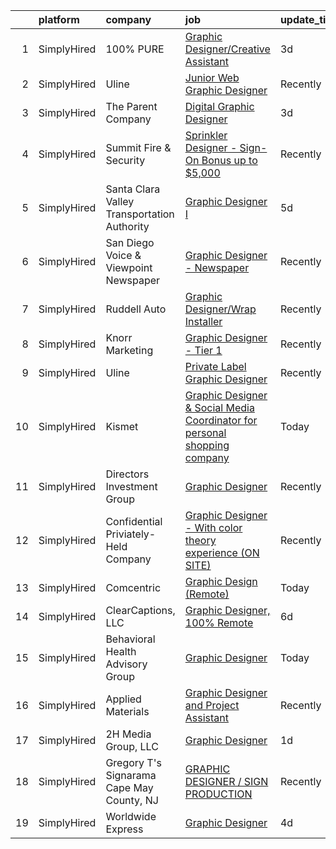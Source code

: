 

|    | platform    | company                                     | job                                                                                                                                                                                    | update_time   | location                |
|---:|:------------|:--------------------------------------------|:---------------------------------------------------------------------------------------------------------------------------------------------------------------------------------------|:--------------|:------------------------|
|  1 | SimplyHired | 100% PURE                                   | [Graphic Designer/Creative Assistant](https://www.simplyhired.com/job/b00XGMmB4oEP4z2WG97tIKzu-yWSTuXtPQHBpxhqM0W00DRT_YWfMA?q=graphic+designer)                                       | 3d            | San Jose, CA            |
|  2 | SimplyHired | Uline                                       | [Junior Web Graphic Designer](https://www.simplyhired.com/job/nyLcyojSgpeXiCE8AwPi0NaBb8mSc-pc-k7s7qVzEVf_aHy-d748UA?q=graphic+designer)                                               | Recently      | Pleasant Prairie, WI    |
|  3 | SimplyHired | The Parent Company                          | [Digital Graphic Designer](https://www.simplyhired.com/job/fckBAbX63A84PoCfdCK17EwJWt7fpUHHAFQrxmVOaTt3nRbw2190PQ?q=graphic+designer)                                                  | 3d            | San Jose, CA            |
|  4 | SimplyHired | Summit Fire & Security                      | [Sprinkler Designer - Sign-On Bonus up to $5,000](https://www.simplyhired.com/job/yOsOTKQCSngOdSrMzmElktpvMkno7X_DmsHM6-7-Z3RJpXD2hW75ig?q=graphic+designer)                           | Recently      | Portsmouth, VA          |
|  5 | SimplyHired | Santa Clara Valley Transportation Authority | [Graphic Designer I](https://www.simplyhired.com/job/wrHZIbeL1LkUJj_-I7ixd-NpPkSwyRJIMUAf0Tk66DR1PP_sBDNdLA?q=graphic+designer)                                                        | 5d            | San Jose, CA            |
|  6 | SimplyHired | San Diego Voice & Viewpoint Newspaper       | [Graphic Designer - Newspaper](https://www.simplyhired.com/job/3KD39RL7L7UI-izzc5htb9z9mTBvHKa_hbwKJ6q2x4labke1K5bF5w?q=graphic+designer)                                              | Recently      | Remote                  |
|  7 | SimplyHired | Ruddell Auto                                | [Graphic Designer/Wrap Installer](https://www.simplyhired.com/job/ajBuBy_i5ox-3IxXVO1Z0h4bkN1J6RZN4kDRj4Q2JSc_MWJ3RHVkbQ?q=graphic+designer)                                           | Recently      | Port Angeles, WA        |
|  8 | SimplyHired | Knorr Marketing                             | [Graphic Designer - Tier 1](https://www.simplyhired.com/job/M9gR1VjhZqT10Jee_z6Q5pCnDgkHAUgJ50L1vcBv39RHKPiwKRDH5w?q=graphic+designer)                                                 | Recently      | Traverse City, MI       |
|  9 | SimplyHired | Uline                                       | [Private Label Graphic Designer](https://www.simplyhired.com/job/gaU7wG-0MokVf1_JRYGiyTzy8gVqJplpjUfErgk8B2FmWrZf0ZLp5Q?q=graphic+designer)                                            | Recently      | Pleasant Prairie, WI    |
| 10 | SimplyHired | Kismet                                      | [Graphic Designer & Social Media Coordinator for personal shopping company](https://www.simplyhired.com/job/IQX-kAfjC6fwNOIvaBE1kzVA9-xf_f-OW16w-1PTqGD2FnZ2KvNCiQ?q=graphic+designer) | Today         | Remote                  |
| 11 | SimplyHired | Directors Investment Group                  | [Graphic Designer](https://www.simplyhired.com/job/lwFB-IFPPDdhloaijqBwddfJUHKHlrmCl5Rm4qk6xWpCkNF95M1C7w?q=graphic+designer)                                                          | Recently      | Abilene, TX             |
| 12 | SimplyHired | Confidential Priviately-Held Company        | [Graphic Designer - With color theory experience (ON SITE)](https://www.simplyhired.com/job/qNmn-ZzT8Pmi66BtounWjgy9ftGqKGVoNaAV0fYCoHchgk3P19XPnA?q=graphic+designer)                 | Recently      | Miami Lakes, FL         |
| 13 | SimplyHired | Comcentric                                  | [Graphic Design (Remote)](https://www.simplyhired.com/job/L8PHas_0qe5S-Ahobh2eMuvJEpa4CwaqINU9jGkMdVW7rIztdNqJLA?q=graphic+designer)                                                   | Today         | Oregon                  |
| 14 | SimplyHired | ClearCaptions, LLC                          | [Graphic Designer, 100% Remote](https://www.simplyhired.com/job/WGfUSB8QYF2PHXH1RfopX9_Py9PLpv76N9ymn5cKbMMkVriH8bD3Kg?q=graphic+designer)                                             | 6d            | Remote                  |
| 15 | SimplyHired | Behavioral Health Advisory Group            | [Graphic Designer](https://www.simplyhired.com/job/xuR6FSiajcBFAG2z_BtWeO9AaM_RkigNKTspwpz52tUIxIgw9NhZsA?q=graphic+designer)                                                          | Today         | Remote                  |
| 16 | SimplyHired | Applied Materials                           | [Graphic Designer and Project Assistant](https://www.simplyhired.com/job/PFQ2356EMJv84YX-CQTa0K9DfNvBMh2YjJzdo3v-kpFd5LZ1txxxcA?q=graphic+designer)                                    | Recently      | Santa Clara, CA         |
| 17 | SimplyHired | 2H Media Group, LLC                         | [Graphic Designer](https://www.simplyhired.com/job/-wCGqOFsM9PGOf18lSUcI_rmtc_FeogCw2M9Gn7KEo2BWQfGYPr8vQ?q=graphic+designer)                                                          | 1d            | Remote                  |
| 18 | SimplyHired | Gregory T's Signarama Cape May County, NJ   | [GRAPHIC DESIGNER / SIGN PRODUCTION](https://www.simplyhired.com/job/exBLqCJ6kxNeRLEaBqpB-pMfryuy2xlNZARAvjgePvgJnCtFrG9kUQ?q=graphic+designer)                                        | Recently      | Egg Harbor Township, NJ |
| 19 | SimplyHired | Worldwide Express                           | [Graphic Designer](https://www.simplyhired.com/job/8JyBtPPuHbiP6wKsgqupirCdiq_0JSEjq1npo2A21mon3xKfgAm9Sw?q=graphic+designer)                                                          | 4d            | Remote                  |